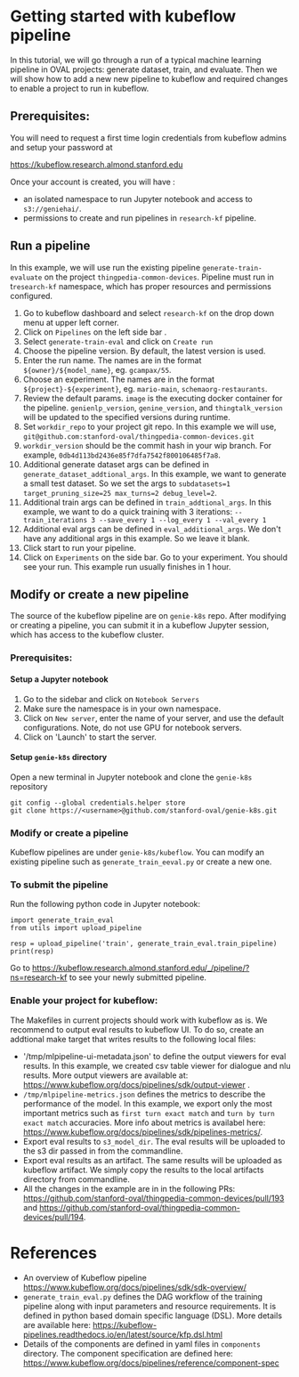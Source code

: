 # Getting started with kubeflow pipeline

In this tutorial, we will go through a run of a typical machine learning pipeline in OVAL projects: generate dataset, train, and evaluate.
Then we will show how to add a new new pipeline to kubeflow and required changes to enable a project to run in kubeflow.

## Prerequisites:

You will need to request a first time login credentials from kubeflow admins and setup your password at

  https://kubeflow.research.almond.stanford.edu

Once your account is created, you will have :
* an isolated namespace to run Jupyter notebook and access to `s3://geniehai/`.
* permissions to create and run pipelines in `research-kf` pipeline.


## Run a pipeline
In this example, we will use run the existing pipeline `generate-train-evaluate` on the project `thingpedia-common-devices`.
Pipeline must run in t`research-kf` namespace, which has proper resources and permissions configured.  

1. Go to kubeflow dashboard and select `research-kf` on the drop down menu at upper left corner.
2. Click on `Pipelines` on the left side bar .
3. Select `generate-train-eval` and click on `Create run`
4. Choose the pipeline version. By default, the latest version is used.
5. Enter the run name. The names are in the format `${owner}/${model_name}`, eg. `gcampax/55`.
6. Choose an experiment. The names are in the format `${project}-${experiment}`, eg. `mario-main`, `schemaorg-restaurants`.
7. Review the default params. `image` is the executing docker container for the pipeline.  `genienlp_version`, `genine_version`, and `thingtalk_version` will be updated to the specified versions during runtime.
8. Set `workdir_repo` to your project git repo. In this example we will use, `git@github.com:stanford-oval/thingpedia-common-devices.git`
9. `workdir_version` should be the commit hash in your wip branch. For example, `0db4d113bd2436e85f7dfa7542f800106485f7a8`.
10. Additional generate dataset args can be defined in `generate_dataset_addtional_args`.  In this example, we want to generate a small test dataset. So we set the args to `subdatasets=1 target_pruning_size=25 max_turns=2 debug_level=2`.
11. Additional train args can be defined in `train_addtional_args`.  In this example, we want to do a quick training with 3 iterations: `--train_iterations 3 --save_every 1 --log_every 1 --val_every 1`
12. Additional eval args can be defined in `eval_additional_args`. We don't have any additional args in this example. So we leave it blank.
13. Click start to run your pipeline.
14. Click on `Experiments` on the side bar. Go to your experiment. You should see your run. This example run usually finishes in 1 hour.


## Modify or create a new pipeline

The source of the kubeflow pipeline are on `genie-k8s` repo. After modifying or creating a pipeline, you can submit it in a kubeflow Jupyter session, which has access to the kubeflow cluster.

### Prerequisites: 

#### Setup a Jupyter notebook
1. Go to the sidebar and click on `Notebook Servers`
2. Make sure the namespace is in your own namespace.
3. Click on `New server`, enter the name of your server, and use the default configurations. Note, do not use GPU for notebook servers.
4. Click on 'Launch' to start the server.

#### Setup `genie-k8s` directory 
Open a new terminal in Jupyter notebook and clone the `genie-k8s` repository

```
git config --global credentials.helper store
git clone https://<username>@github.com/stanford-oval/genie-k8s.git
```

### Modify or create a pipeline
 
Kubeflow pipelines are under `genie-k8s/kubeflow`. You can modify an existing pipeline such as `generate_train_eeval.py` or create a new one.

### To submit the pipeline

Run the following python code in Jupyter notebook:

```
import generate_train_eval 
from utils import upload_pipeline

resp = upload_pipeline('train', generate_train_eval.train_pipeline)
print(resp)
```

Go to https://kubeflow.research.almond.stanford.edu/_/pipeline/?ns=research-kf to see your newly submitted pipeline.


### Enable your project for kubeflow:

The Makefiles in current projects should work with kubeflow as is. We recommend to output eval results to kubeflow UI. To do so, create an addtional make target that writes results to the following local files:

   * '/tmp/mlpipeline-ui-metadata.json' to define the output viewers for eval results. In this example, we created csv table viewer for dialogue and nlu results. More output viewers are available at: https://www.kubeflow.org/docs/pipelines/sdk/output-viewer .
   * `/tmp/mlpipeline-metrics.json` defines the metrics to describe the performance of the model. In this example, we export only the most important metrics such as `first turn exact match` and `turn by turn exact match` accuracies. More info about metrics is availabel here: https://www.kubeflow.org/docs/pipelines/sdk/pipelines-metrics/. 
   * Export eval results to `s3_model_dir`. The eval results will be uploaded to the s3 dir passed in from the commandline.
   * Export eval results as an artifact. The same results will be uploaded as kubeflow artifact. We simply copy the results to the local artifacts directory from commandline.
   * All the changes in the example are in in the following PRs: https://github.com/stanford-oval/thingpedia-common-devices/pull/193 and https://github.com/stanford-oval/thingpedia-common-devices/pull/194.
  

# References
* An overview of Kubeflow pipeline https://www.kubeflow.org/docs/pipelines/sdk/sdk-overview/
* `generate_train_eval.py` defines the DAG workflow of the training pipeline along with input parameters and resource requirements. It is defined in python based domain specific language (DSL). More details are available here: https://kubeflow-pipelines.readthedocs.io/en/latest/source/kfp.dsl.html
*  Details of the components are defined in yaml files in `components` directory.  The component specification are defined here: https://www.kubeflow.org/docs/pipelines/reference/component-spec

